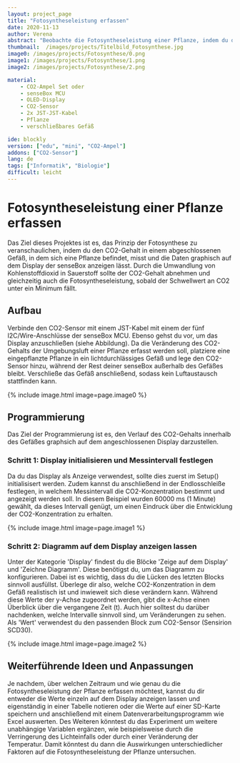 ```yaml
---
layout: project_page
title: "Fotosyntheseleistung erfassen"
date: 2020-11-13
author: Verena
abstract: "Beobachte die Fotosyntheseleistung einer Pflanze, indem du den CO2-Gehalt misst"
thumbnail:  /images/projects/Titelbild_Fotosynthese.jpg
image0: /images/projects/Fotosynthese/0.png
image1: /images/projects/Fotosynthese/1.png
image2: /images/projects/Fotosynthese/2.png

material:
    - CO2-Ampel Set oder
    - senseBox MCU
    - OLED-Display
    - CO2-Sensor
    - 2x JST-JST-Kabel
    - Pflanze 
    - verschließbares Gefäß

ide: blockly
version: ["edu", "mini", "CO2-Ampel"]   
addons: ["CO2-Sensor"] 
lang: de
tags: ["Informatik", "Biologie"]
difficult: leicht
---
```

<head><title>Fotosyntheseleistung erfassen</title></head>

# Fotosyntheseleistung einer Pflanze erfassen
Das Ziel dieses Projektes ist es, das Prinzip der Fotosynthese zu veranschaulichen, indem du den CO2-Gehalt in einem abgeschlossenen Gefäß, in dem sich eine Pflanze befindet, misst und die Daten graphisch auf dem Display der senseBox anzeigen lässt. Durch die Umwandlung von Kohlenstoffdioxid in Sauerstoff sollte der CO2-Gehalt abnehmen und gleichzeitig auch die Fotosyntheseleistung, sobald der Schwellwert an CO2 unter ein Minimum fällt. 

## Aufbau
Verbinde den CO2-Sensor mit einem JST-Kabel mit einem der fünf I2C/Wire-Anschlüsse der senseBox MCU. Ebenso gehst du vor, um das Display anzuschließen (siehe Abbildung). Da die Veränderung des CO2-Gehalts der Umgebungsluft einer Pflanze erfasst werden soll, platziere eine eingepflanzte Pflanze in ein lichtdurchlässiges Gefäß und lege den CO2-Sensor hinzu, während der Rest deiner senseBox außerhalb des Gefäßes bleibt. Verschließe das Gefäß anschließend, sodass kein Luftaustausch stattfinden kann. 

{% include image.html image=page.image0 %}

## Programmierung

Das Ziel der Programmierung ist es, den Verlauf des CO2-Gehalts innerhalb des Gefäßes graphsich auf dem angeschlossenen Display darzustellen.  

### Schritt 1: Display initialisieren und Messintervall festlegen
Da du das Display als Anzeige verwendest, sollte dies zuerst im Setup() initialisisert werden. Zudem kannst du anschließend in der Endlosschleiße festlegen, in welchem Messintervall die CO2-Konzentration bestimmt und angezeigt werden soll. In diesem Beispiel wurden 60000 ms (1 Minute) gewählt, da dieses Intervall genügt, um einen Eindruck über die Entwicklung der CO2-Konzentration zu erhalten.

{% include image.html image=page.image1 %}

### Schritt 2: Diagramm auf dem Display anzeigen lassen

Unter der Kategorie 'Display' findest du die Blöcke 'Zeige auf dem Display' und 'Zeichne Diagramm'. Diese benötigst du, um das Diagramm zu konfigurieren. Dabei ist es wichtig, dass du die Lücken des letzten Blocks sinnvoll ausfüllst. Überlege dir also, welche CO2-Konzentration in dem Gefäß realistisch ist und inwieweit sich diese verändern kann. Während diese Werte der y-Achse zugeordnet werden, gibt die x-Achse einen Überblick über die vergangene Zeit (t). Auch hier solltest du darüber nachdenken, welche Intervalle sinnvoll sind, um Veränderungen zu sehen. Als 'Wert' verwendest du den passenden Block zum CO2-Sensor (Sensirion SCD30).  

{% include image.html image=page.image2 %}

## Weiterführende Ideen und Anpassungen

Je nachdem, über welchen Zeitraum und wie genau du die Fotosyntheseleistung der Pflanze erfassen möchtest, kannst du dir entweder die Werte einzeln auf dem Display anzeigen lassen und eigenständig in einer Tabelle notieren oder die Werte auf einer SD-Karte speichern und anschließend mit einem Datenverarbeitungsprogramm wie Excel auswerten.
Des Weiteren könntest du das Experiment um weitere unabhängige Variablen ergänzen, wie beispielsweise durch die Verringerung des Lichteinfalls oder durch einer Veränderung der Temperatur. Damit könntest du dann die Auswirkungen unterschiedlicher Faktoren auf die Fotosyntheseleistung der Pflanze untersuchen.  